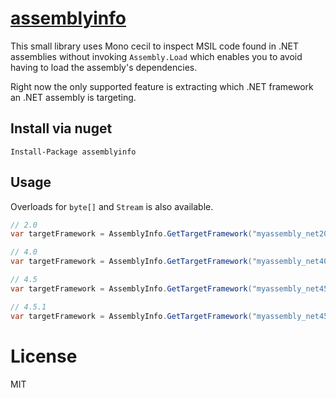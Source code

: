 [assemblyinfo](https://www.nuget.org/packages/assemblyinfo/0.1.0)
============

This small library uses Mono cecil to inspect MSIL code found in .NET assemblies
without invoking `Assembly.Load` which enables you to avoid having to load
the assembly's dependencies.

Right now the only supported feature is extracting which .NET framework
an .NET assembly is targeting.

Install via nuget
---
```
Install-Package assemblyinfo
```

Usage
-----

Overloads for `byte[]` and `Stream` is also available.

```cs
// 2.0
var targetFramework = AssemblyInfo.GetTargetFramework("myassembly_net20.dll");

// 4.0
var targetFramework = AssemblyInfo.GetTargetFramework("myassembly_net40.dll");

// 4.5
var targetFramework = AssemblyInfo.GetTargetFramework("myassembly_net45.dll");

// 4.5.1
var targetFramework = AssemblyInfo.GetTargetFramework("myassembly_net451.dll");

```

License
=======
MIT